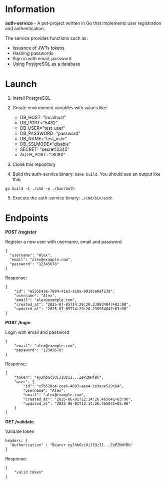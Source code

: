 # Information
**auth-service** - A pet-project written in Go that implements user registration and authentication.

The service provides functions such as:

* Issuance of JWTs tokens
* Hashing passwords
* Sign in with email, password
* Using PostgreSQL as a database


# Launch
1. Install PostgreSQL
2. Create environment variables with values like:

    * DB_HOST="localhost"
    * DB_PORT="5432"
    * DB_USER="test_user"
    * DB_PASSWORD="password"
    * DB_NAME="test_user"
    * DB_SSLMODE="disable"
    * SECRET="secret12345" 
    * AUTH_PORT=":8080"
3. Clone this repository
4. Build the auth-service binary: `make build`. You should see an output like this:
```
go build -C ./cmd -o ./bin/auth
```
5. Execute the auth-service binary: `./cmd/bin/auth`

# Endpoints
**POST /register**

Register a new user with username, email and password
```
{
  "username": "Alex",  
  "email": "alex@example.com",
  "password": "12345678"
}
```
Response:
```
{
    "id": "e535b42e-7884-41e3-a18a-091dce9ef238",
    "username": "Alex",
    "email": "alex@example.com",
    "created_at": "2025-07-05T14:29:20.238934047+03:00",
    "updated_at": "2025-07-05T14:29:20.238934047+03:00"
}
```
**POST /login**

Login with email and password
```
{    
    "email": "alex@example.com",
    "password": "12345678"
}
```
Response:
```
{
    "token": "eyJhbGciOiJIUzI1...ZePZNHfBk",
    "user": {
        "id": "c5b520c4-cea6-4693-aee4-1e9ace519c84",
        "username": "Alex",
        "email": "alex@example.com",
        "created_at": "2025-06-01T12:14:26.465041+03:00",
        "updated_at": "2025-06-01T12:14:26.465041+03:00"
    }
}
```

**GET /validate**

Validate token
```
headers: {
  "Authorization" : "Bearer eyJhbGciOiJIUzI1...ZePZNHfBk"
}
```
Response:

```
{
    "valid token"
}
```